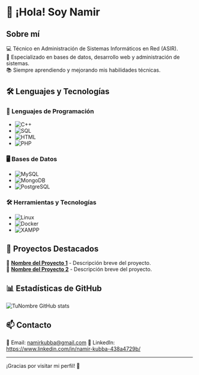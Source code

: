 # 👋 ¡Hola! Soy Namir 

## Sobre mí  
💻 Técnico en Administración de Sistemas Informáticos en Red (ASIR).  
🔧 Especializado en bases de datos, desarrollo web y administración de sistemas.  
📚 Siempre aprendiendo y mejorando mis habilidades técnicas.  

## 🛠️ Lenguajes y Tecnologías  

### 📌 Lenguajes de Programación  
- ![C++](https://img.shields.io/badge/C++-00599C?style=for-the-badge&logo=cplusplus&logoColor=white)  
- ![SQL](https://img.shields.io/badge/SQL-4479A1?style=for-the-badge&logo=mysql&logoColor=white)  
- ![HTML](https://img.shields.io/badge/HTML5-E34F26?style=for-the-badge&logo=html5&logoColor=white)  
- ![PHP](https://img.shields.io/badge/PHP-777BB4?style=for-the-badge&logo=php&logoColor=white)  

### 🖥️ Bases de Datos  
- ![MySQL](https://img.shields.io/badge/MySQL-4479A1?style=for-the-badge&logo=mysql&logoColor=white)  
- ![MongoDB](https://img.shields.io/badge/MongoDB-47A248?style=for-the-badge&logo=mongodb&logoColor=white)  
- ![PostgreSQL](https://img.shields.io/badge/PostgreSQL-336791?style=for-the-badge&logo=postgresql&logoColor=white)  

### 🛠️ Herramientas y Tecnologías  
- ![Linux](https://img.shields.io/badge/Linux-FCC624?style=for-the-badge&logo=linux&logoColor=black)  
- ![Docker](https://img.shields.io/badge/Docker-2496ED?style=for-the-badge&logo=docker&logoColor=white)  
- ![XAMPP](https://img.shields.io/badge/XAMPP-FB7A24?style=for-the-badge&logo=xampp&logoColor=white)  

## 🚀 Proyectos Destacados  
🔹 **[Nombre del Proyecto 1](URL)** - Descripción breve del proyecto.  
🔹 **[Nombre del Proyecto 2](URL)** - Descripción breve del proyecto.  

## 📊 Estadísticas de GitHub  
![TuNombre GitHub stats](https://github-readme-stats.vercel.app/api?username=TuNombre&show_icons=true&theme=dark)  

## 📫 Contacto  
📩 Email: namirkubba@gmail.com 
💼 LinkedIn: https://www.linkedin.com/in/namir-kubba-438a4729b/  

---

¡Gracias por visitar mi perfil! 🚀  
